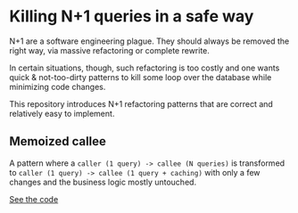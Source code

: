 # Killing N+1 queries in a safe way

N+1 are a software engineering plague. They should always be removed the right
way, via massive refactoring or complete rewrite.

In certain situations, though, such refactoring is too costly and one wants
quick & not-too-dirty patterns to kill some loop over the database while
minimizing code changes.

This repository introduces N+1 refactoring patterns that are correct and
relatively easy to implement.

## Memoized callee

A pattern where a `caller (1 query) -> callee (N queries)` is transformed
to `caller (1 query) -> callee (1 query + caching)` with only a few changes
and the business logic mostly untouched.

[See the code](./memoized_callee/)
